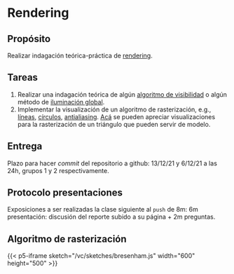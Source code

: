 # Rendering

## Propósito

Realizar indagación teórica-práctica de [rendering](https://visualcomputing.github.io/Rendering).

## Tareas

1. Realizar una indagación teórica de algún [algoritmo de visibilidad](https://en.wikipedia.org/wiki/Hidden-surface_determination) o algún método de [iluminación global](https://en.wikipedia.org/wiki/Global_illumination#List_of_methods).
2. Implementar la visualización de un algoritmo de rasterización, e.g., [líneas](https://en.wikipedia.org/wiki/Line_drawing_algorithm), [círculos](https://en.wikipedia.org/wiki/Midpoint_circle_algorithm), [antialiasing](https://www.scratchapixel.com/lessons/3d-basic-rendering/rasterization-practical-implementation/rasterization-practical-implementation). [Acá](https://visualcomputing.github.io/docs/rendering/rasterization/#shading) se pueden apreciar visualizaciones para la rasterización de un triángulo que pueden servir de modelo.

## Entrega

Plazo para hacer _commit_ del repositorio a github: 13/12/21 y 6/12/21 a las 24h, grupos 1 y 2 respectivamente.

## Protocolo presentaciones

Exposiciones a ser realizadas la clase siguiente al `push` de 8m: 6m presentación: discusión del reporte subido a su página + 2m preguntas.

## Algoritmo de rasterización

{{< p5-iframe sketch="/vc/sketches/bresenham.js" width="600" height="500" >}}
